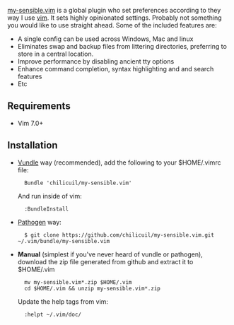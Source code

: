 [my-sensible.vim](https://github.com/chilicuil/my-sensible.vim) is a global plugin who set preferences according to they way I use [vim](http://vim.org). It sets highly opinionated settings. Probably not something you would like to use straight ahead. Some of the included features are:

- A single config can be used across Windows, Mac and linux
- Eliminates swap and backup files from littering directories, preferring to store in a central location.
- Improve performance by disabling ancient tty options
- Enhance command completion, syntax highlighting and and search features
- Etc

Requirements
------------

* Vim 7.0+

Installation
------------

- [Vundle](https://github.com/gmarik/vundle) way (recommended), add the following to your $HOME/.vimrc file:

        Bundle 'chilicuil/my-sensible.vim'

    And run inside of vim:

        :BundleInstall

- [Pathogen](https://github.com/tpope/vim-pathogen) way:

        $ git clone https://github.com/chilicuil/my-sensible.vim.git ~/.vim/bundle/my-sensible.vim

- **Manual** (simplest if you've never heard of vundle or pathogen), download the zip file generated from github and extract it to $HOME/.vim

        mv my-sensible.vim*.zip $HOME/.vim
        cd $HOME/.vim && unzip my-sensible.vim*.zip

    Update the help tags from vim:

        :helpt ~/.vim/doc/
